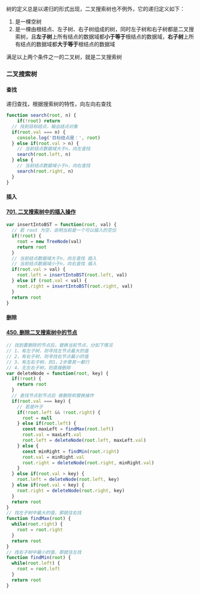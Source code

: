 树的定义总是以递归的形式出现，二叉搜索树也不例外，它的递归定义如下：

1. 是一棵空树
2. 是一棵由根结点、左子树、右子树组成的树，同时左子树和右子树都是二叉搜索树，且**左子树**上所有结点的数据域都**小于等于**根结点的数据域，**右子树**上所有结点的数据域都**大于等于**根结点的数据域

满足以上两个条件之一的二叉树，就是二叉搜索树

### 二叉搜索树

#### 查找

递归查找，根据搜索树的特性，向左向右查找

```js
function search(root, n) {
	if(!root) return
  // 找到目标结点，输出结点对象
  if(root.val === n) {
  	console.log('目标结点是：', root)
  } else if(root.val > n) {
  	// 当前结点数据域大于n，向左查找
  	search(root.left, n)
  } else {
  	// 当前结点数据域小于n，向右查找
  	search(root.right, n)
  }
}
```

#### 插入

#### [701. 二叉搜索树中的插入操作](https://leetcode-cn.com/problems/insert-into-a-binary-search-tree/)

```js
var insertIntoBST = function(root, val) {
  // 若 root 为空，说明当前是一个可以插入的空位
  if(!root) {
    root = new TreeNode(val)
    return root
  }
  // 当前结点数据域大于n，向左查找 插入
  // 当前结点数据域小于n，向右查找 插入
  if(root.val > val) {
    root.left = insertIntoBST(root.left, val)
  } else if (root.val < val) {
    root.right = insertIntoBST(root.right, val)
  }
  return root
}
```

#### 删除

#### [450. 删除二叉搜索树中的节点](https://leetcode-cn.com/problems/delete-node-in-a-bst/)

```js
// 找到要删除的节点后，替换当前节点，分如下情况
// 1、有左子树，则寻找左节点最大的值
// 2、有右子树，则寻找右节点最小的值
// 3、有左右子树，则1，2步骤其一都行
// 4、无左右子树，则直接删除
var deleteNode = function(root, key) {
  if(!root) {
    return root
  }
  // 查找节点到节点后 做删除和替换操作
  if(root.val === key) {
    // 若是叶子
    if(!root.left && !root.right) {
      root = null
    } else if(root.left) {
      const maxLeft = findMax(root.left)
      root.val = maxLeft.val
      root.left = deleteNode(root.left, maxLeft.val)
    } else {
      const minRight = findMin(root.right)
      root.val = minRight.val
      root.right = deleteNode(root.right, minRight.val)
    }
  } else if(root.val > key) {
    root.left = deleteNode(root.left, key)
  } else if(root.val < key) {
    root.right = deleteNode(root.right, key)
  }
  return root
}
// 找左子树中最大的值，那就往右找
function findMax(root) {
  while(root.right) {
    root = root.right
  }
  return root
}
// 找右子树中最小的值，那就往左找
function findMin(root) {
  while(root.left) {
    root = root.left
  }
  return root
}
```

